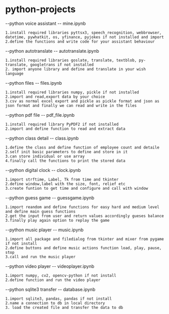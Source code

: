 # python-projects

--python voice assistant -- mine.ipynb
 
 	1.install required libraries pyttsx3, speech_recognition, webbrowser, datetime, pywhatkit, os, yfinance, pyjokes if not installed and import
 	2.define the functions and write code for your assistant behaviour


--python autotranslate  -- autotranslate.ipynb

 	1.install required libraries goslate, translate, textblob, py-translate, googletrans if not installed
   	2. import anyone library and define and translate in your wish language

--python files  -- files.ipynb

 	1.install required libraries numpy, pickle if not installed
   	2.import and read,export data by your choice
    3.csv as normal excel export and pickle as pickle format and json as json format and finally we can read and write in the files

--python pdf file  -- pdf_file.ipynb

 	1.install required library PyPDF2 if not installed
   	2.import and define function to read and extract data

--python class detail  -- class.ipynb

 	1.define the class and define function of employee count and detaile
   	2.self init basic parameters to define and store in it
    3.can store individual or use array
    4.finally call the functions to print the stored data

--python digital clock  -- clock.ipynb

 	1.import strftime, Label, Tk from time and tkinter
   	2.define window,label with the size, font, relief etc 
    3.create funtion to get time and configure and call with window

--python guess game   -- guessgame.ipynb

 	1.import reandom and define functions for easy hard and medium level and define main guess functions
   	2.get the input from user and return values accordingly gueses balance
    3.finally play again option to replay the game

--python music player  -- music.ipynb

 	1.import all package and filedialog from tkinter and mixer from pygame if not install
   	2.define buttons and define music actions function load, play, pause, stop
    3.call and run the music player

--python video player  -- videoplayer.ipynb

 	1.import numpy, cv2, opencv-python if not install
   	2.define function and run the video player

--python sqlite3 transfer  -- database.ipynb

 	1.import sqlite3, pandas, pandas if not install
   	2.name a connection to db in local directory
    3. load the created file and transfer the data to db
